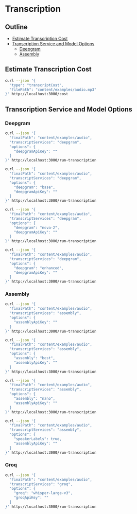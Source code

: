 # Transcription

## Outline

- [Estimate Transcription Cost](#estimate-transcription-cost)
- [Transcription Service and Model Options](#transcription-service-and-model-options)
  - [Deepgram](#deepgram)
  - [Assembly](#assembly)

## Estimate Transcription Cost

```bash
curl --json '{
  "type": "transcriptCost",
  "filePath": "content/examples/audio.mp3"
}' http://localhost:3000/cost
```

## Transcription Service and Model Options

### Deepgram

```bash
curl --json '{
  "finalPath": "content/examples/audio",
  "transcriptServices": "deepgram",
  "options": {
    "deepgramApiKey": ""
  }
}' http://localhost:3000/run-transcription
```

```bash
curl --json '{
  "finalPath": "content/examples/audio",
  "transcriptServices": "deepgram",
  "options": {
    "deepgram": "base",
    "deepgramApiKey": ""
  }
}' http://localhost:3000/run-transcription
```

```bash
curl --json '{
  "finalPath": "content/examples/audio",
  "transcriptServices": "deepgram",
  "options": {
    "deepgram": "nova-2",
    "deepgramApiKey": ""
  }
}' http://localhost:3000/run-transcription
```

```bash
curl --json '{
  "finalPath": "content/examples/audio",
  "transcriptServices": "deepgram",
  "options": {
    "deepgram": "enhanced",
    "deepgramApiKey": ""
  }
}' http://localhost:3000/run-transcription
```

### Assembly

```bash
curl --json '{
  "finalPath": "content/examples/audio",
  "transcriptServices": "assembly",
  "options": {
    "assemblyApiKey": ""
  }
}' http://localhost:3000/run-transcription
```

```bash
curl --json '{
  "finalPath": "content/examples/audio",
  "transcriptServices": "assembly",
  "options": {
    "assembly": "best",
    "assemblyApiKey": ""
  }
}' http://localhost:3000/run-transcription
```

```bash
curl --json '{
  "finalPath": "content/examples/audio",
  "transcriptServices": "assembly",
  "options": {
    "assembly": "nano",
    "assemblyApiKey": ""
  }
}' http://localhost:3000/run-transcription
```

```bash
curl --json '{
  "finalPath": "content/examples/audio",
  "transcriptServices": "assembly",
  "options": {
    "speakerLabels": true,
    "assemblyApiKey": ""
  }
}' http://localhost:3000/run-transcription
```

### Groq

```bash
curl --json '{
  "finalPath": "content/examples/audio",
  "transcriptServices": "groq",
  "options": {
    "groq": "whisper-large-v3",
    "groqApiKey": ""
  }
}' http://localhost:3000/run-transcription
```